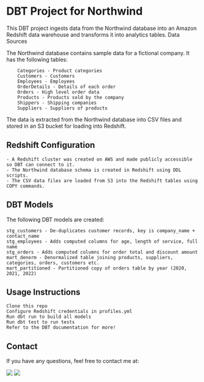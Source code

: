 # DBT Project for Northwind 


This DBT project ingests data from the Northwind database into an Amazon Redshift data warehouse and transforms it into analytics tables.
Data Sources

The Northwind database contains sample data for a fictional company. It has the following tables:

        Categories - Product categories
        Customers - Customers
        Employees - Employees
        OrderDetails - Details of each order
        Orders - High level order data
        Products - Products sold by the company
        Shippers - Shipping companies
        Suppliers - Suppliers of products

The data is extracted from the Northwind database into CSV files and stored in an S3 bucket for loading into Redshift.

## Redshift Configuration

    - A Redshift cluster was created on AWS and made publicly accessible so DBT can connect to it.
    - The Northwind database schema is created in Redshift using DDL scripts.
    - The CSV data files are loaded from S3 into the Redshift tables using COPY commands.

## DBT Models

The following DBT models are created:

    stg_customers - De-duplicates customer records, key is company_name + contact_name
    stg_employees - Adds computed columns for age, length of service, full name
    stg_orders - Adds computed columns for order total and discount amount
    mart_denorm - Denormalized table joining products, suppliers, categories, orders, customers etc.
    mart_partitioned - Partitioned copy of orders table by year (2020, 2021, 2022)

## Usage Instructions

    Clone this repo
    Configure Redshift credentials in profiles.yml
    Run dbt run to build all models
    Run dbt test to run tests
    Refer to the DBT documentation for more!


## Contact

If you have any questions, feel free to contact me at:

<div>
    <a href="mailto:nayyarabernardo@gmail.com"><img src="https://img.shields.io/badge/-Gmail-%23333?style=for-the-badge&logo=gmail&logoColor=white" target ="_blank"></a>
    <a href="https://www.linkedin.com/in/nayyarabernardo" target="_blank"><img src="https://img.shields.io/badge/-LinkedIn-%230077B5?style= for-the-badge&logo=linkedin&logoColor=white" target="_blank"></a>
  
</div>
